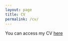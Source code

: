```yaml
---
layout: page
title: CV
permalink: /cv/
---
```

You can access my CV [here](assets/ThrallCVMay2018.pdf)
